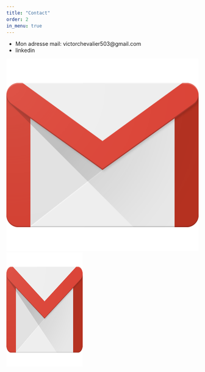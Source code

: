 ```yaml
---
title: "Contact"
order: 2
in_menu: true
---
```

<section class="contact">
        <ul>
            <li>Mon adresse mail: victorchevalier503@gmail.com</li>
            <li>linkedin</li>
        </ul>
    </section> 
<img src="images/Gmail_Icon.png" alt="logo gmail"> 
<img src="images/Gmail_Icon.png" alt="logo gmail" style="width:200px;height:300px;"> 